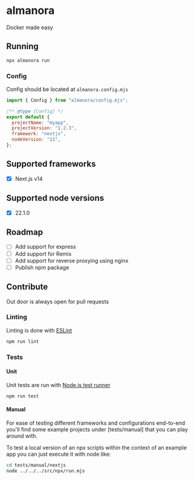 # almanora

Docker made easy

## Running

```sh
npx almanora run
```

### Config

Config should be located at `almanora.config.mjs`

```js
import { Config } from "almanora/config.mjs";

/** @type {Config} */
export default {
  projectName: "myapp",
  projectVersion: "1.2.3",
  framework: "nextjs",
  nodeVersion: "21",
};
```

## Supported frameworks

- [x] Next.js v14

## Supported node versions

- [x] 22.1.0

## Roadmap

- [ ] Add support for express
- [ ] Add support for Remix
- [ ] Add support for reverse proxying using nginx
- [ ] Publish npm package

## Contribute

Out door is always open for pull requests

### Linting

Linting is done with [ESLint](https://eslint.org)

```sh
npm run lint
```

### Tests

#### Unit

Unit tests are run with [Node.js test runner](https://nodejs.org/api/test.html)

```
npm run test
```

#### Manual

For ease of testing different frameworks and configurations end-to-end you'll find some example projects under [tests/manual] that you can play around with.

To test a local version of an npx scripts within the context of an example app you can just execute it with node like:

```sh
cd tests/manual/nextjs
node ../../../src/npx/run.mjs
```
